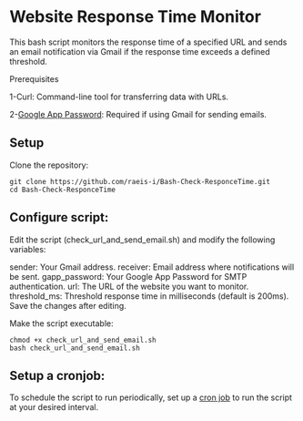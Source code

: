
# Website Response Time Monitor

This bash script monitors the response time of a specified URL and sends an email notification via Gmail if the response time exceeds a defined threshold.

Prerequisites

1-Curl: Command-line tool for transferring data with URLs.

2-[Google App Password](https://myaccount.google.com/apppasswords): Required if using Gmail for sending emails.

## Setup
Clone the repository:

```
git clone https://github.com/raeis-i/Bash-Check-ResponceTime.git
cd Bash-Check-ResponceTime
```

## Configure script:
Edit the script (check_url_and_send_email.sh) and modify the following variables:

sender: Your Gmail address.
receiver: Email address where notifications will be sent.
gapp_password: Your Google App Password for SMTP authentication.
url: The URL of the website you want to monitor.
threshold_ms: Threshold response time in milliseconds (default is 200ms).
Save the changes after editing.

Make the script executable:
```
chmod +x check_url_and_send_email.sh
bash check_url_and_send_email.sh
```

## Setup a cronjob:
To schedule the script to run periodically, set up a [cron job](https://phoenixnap.com/kb/set-up-cron-job-linux)
 to run the script at your desired interval. 
